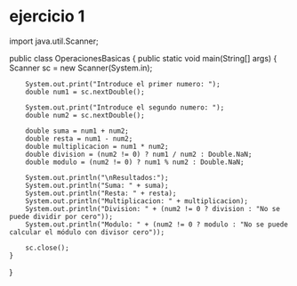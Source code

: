# ejercicio 1


import java.util.Scanner;

public class OperacionesBasicas {
    public static void main(String[] args) {
        Scanner sc = new Scanner(System.in);

        System.out.print("Introduce el primer numero: ");
        double num1 = sc.nextDouble();

        System.out.print("Introduce el segundo numero: ");
        double num2 = sc.nextDouble();

        double suma = num1 + num2;
        double resta = num1 - num2;
        double multiplicacion = num1 * num2;
        double division = (num2 != 0) ? num1 / num2 : Double.NaN;
        double modulo = (num2 != 0) ? num1 % num2 : Double.NaN;

        System.out.println("\nResultados:");
        System.out.println("Suma: " + suma);
        System.out.println("Resta: " + resta);
        System.out.println("Multiplicacion: " + multiplicacion);
        System.out.println("Division: " + (num2 != 0 ? division : "No se puede dividir por cero"));
        System.out.println("Modulo: " + (num2 != 0 ? modulo : "No se puede calcular el módulo con divisor cero"));

        sc.close();
    }
}
